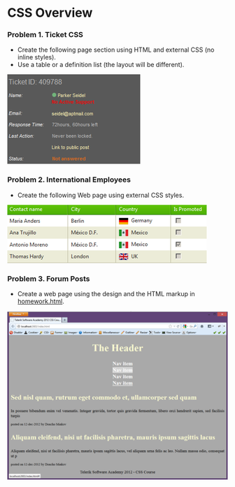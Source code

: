 CSS Overview
============

### Problem 1. Ticket CSS
*	Create the following page section using HTML and external CSS (no inline styles).
*	Use a table or a definition list (the layout will be different).

![picture1](https://github.com/b-slavov/Telerik-Software-Academy/blob/master/05.CSS%20Styling/01.CSS-Basics/images/homework/1-ticket-css.png)

### Problem 2. International Employees
*	Create the following Web page using external CSS styles.

![picture2](https://github.com/b-slavov/Telerik-Software-Academy/blob/master/05.CSS%20Styling/01.CSS-Basics/images/homework/2-international-employees.png)

### Problem 3. Forum Posts
*	Create a web page using the design and the HTML markup in [homework.html](https://github.com/TelerikAcademy/CSS/blob/master/1.%20CSS%20Overview/homework.html).

![picture3](https://github.com/b-slavov/Telerik-Software-Academy/blob/master/05.CSS%20Styling/01.CSS-Basics/images/homework/3-forum-posts.png)